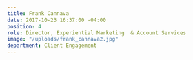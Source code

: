 ```yaml
---
title: Frank Cannava
date: 2017-10-23 16:37:00 -04:00
position: 4
role: Director, Experiential Marketing  & Account Services
image: "/uploads/frank_cannava2.jpg"
department: Client Engagement
---
```

